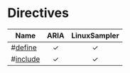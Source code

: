---
---
# Directives

| Name                            | ARIA  | LinuxSampler |
| ---                             | :---: |    :---:     |
| #[define](/directives/define)   |   ✓   |      ✓       |
| #[include](/directives/include) |   ✓   |      ✓       |
